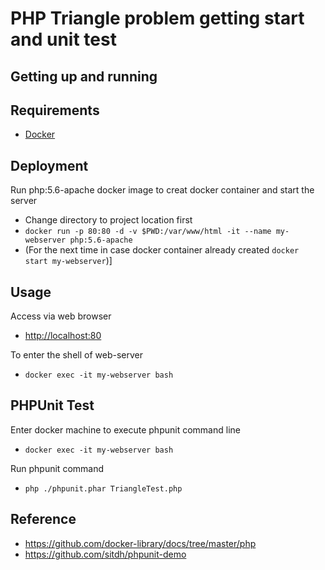 # PHP Triangle problem getting start and unit test

Getting up and running
------------------------

## Requirements

- [Docker](https://www.docker.com/)


Deployment
------------

Run php:5.6-apache docker image to creat docker container and start the server
- Change directory to project location first
- `docker run -p 80:80 -d -v $PWD:/var/www/html -it --name my-webserver php:5.6-apache`
- (For the next time in case docker container already created `docker start my-webserver`)]


Usage
-------

Access via web browser
- [http://localhost:80](http://localhost:80)

To enter the shell of web-server
- `docker exec -it my-webserver bash`


PHPUnit Test
--------------

Enter docker machine to execute phpunit command line
- `docker exec -it my-webserver bash`

Run phpunit command
- `php ./phpunit.phar TriangleTest.php`


Reference
-----------
- https://github.com/docker-library/docs/tree/master/php
- https://github.com/sitdh/phpunit-demo
